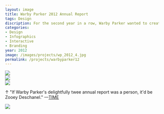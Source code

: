 ```yaml
---
layout: image
title: Warby Parker 2012 Annual Report
tags: Design
discription: For the second year in a row, Warby Parker wanted to created an interactive year in review to tell the story of the past year. As a part of the creative team, we designed and built a scrolling wheel that spun in your browser to share interesting facts, company milestones, collection launches, and other fun secrets.The report was featured in <a href="http://www.adweek.com/adfreak/warby-parkers-latest-annual-report-infographic-sight-sore-eyes-146593">AdWeek</A>, <a href="http://www.forbes.com/sites/patrickhanlon/2013/01/16/warby-parker-eyewear-launches-annual-report-transparency/">Forbes</A>, <a href="http://yewknee.com/blog/the-2012-warby-parker-annual-report/">Yewknee</A> and more.
categories:
- Design
- Infographics
- Interactive
- Branding
year: 2012
image: /images/projects/wp_2012_4.jpg
permalink: /projects/warbyparker12
---
```


<img src="/images/projects/wp_2012_1.jpg">

<div class="images-left"><img src="/images/projects/wp_2012_2.jpg"></div>

<div class="images-right"><img src="/images/projects/wp_2012_3.jpg">
<p>&uarr; "If Warby Parker's delightfully twee annual report was a person, it'd be Zooey Deschanel." —<a href="">TIME</A></p></div>
<section class="clear"></section>

<img src="/images/projects/wp_2012_4.jpg">
